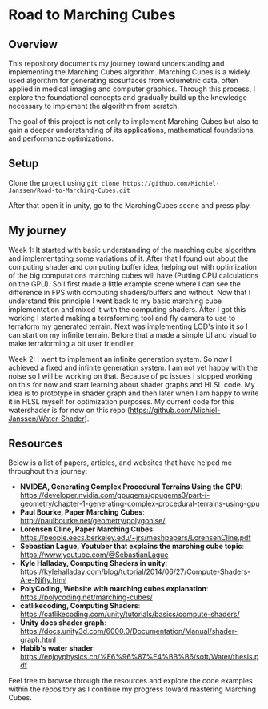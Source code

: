 # Road to Marching Cubes

## Overview
This repository documents my journey toward understanding and implementing the Marching Cubes algorithm. Marching Cubes is a widely used algorithm for generating isosurfaces from volumetric data, often applied in medical imaging and computer graphics. Through this process, I explore the foundational concepts and gradually build up the knowledge necessary to implement the algorithm from scratch.

The goal of this project is not only to implement Marching Cubes but also to gain a deeper understanding of its applications, mathematical foundations, and performance optimizations.

## Setup
Clone the project using ```git clone https://github.com/Michiel-Janssen/Road-to-Marching-Cubes.git```

After that open it in unity, go to the MarchingCubes scene and press play.

## My journey
Week 1:
It started with basic understanding of the marching cube algorithm and implementating some variations of it. After that I found out about the computing shader and computing buffer idea, helping out with optimization of the big computations marching cubes will have (Putting CPU calculations on the GPU). So I first made a little example scene where I can see the difference in FPS with computing shaders/buffers and without. Now that I understand this principle I went back to my basic marching cube implementation and mixed it with the computing shaders. After I got this working I started making a terraforming tool and fly camera to use to terraform my generated terrain. Next was implementing LOD's into it so I can start on my infinite terrain. Before that a made a simple UI and visual to make terraforming a bit user friendlier.

Week 2:
I went to implement an infinite generation system. So now I achieved a fixed and infinite generation system. I am not yet happy with the noise so I will be working on that. Because of pc issues I stopped working on this for now and start learning about shader graphs and HLSL code. My idea is to prototype in shader graph and then later when I am happy to write it in HLSL myself for optimization purposes. My current code for this watershader is for now on this repo (https://github.com/Michiel-Janssen/Water-Shader).

## Resources
Below is a list of papers, articles, and websites that have helped me throughout this journey:

- **NVIDEA, Generating Complex Procedural Terrains Using the GPU**: https://developer.nvidia.com/gpugems/gpugems3/part-i-geometry/chapter-1-generating-complex-procedural-terrains-using-gpu
- **Paul Bourke, Paper Marching Cubes**: http://paulbourke.net/geometry/polygonise/
- **Lorensen Cline, Paper Marching Cubes**: https://people.eecs.berkeley.edu/~jrs/meshpapers/LorensenCline.pdf
- **Sebastian Lague, Youtuber that explains the marching cube topic**: https://www.youtube.com/@SebastianLague
- **Kyle Halladay, Computing Shaders in unity**: https://kylehalladay.com/blog/tutorial/2014/06/27/Compute-Shaders-Are-Nifty.html
- **PolyCoding, Website with marching cubes explanation**: https://polycoding.net/marching-cubes/
- **catlikecoding, Computing Shaders**: https://catlikecoding.com/unity/tutorials/basics/compute-shaders/
- **Unity docs shader graph**: https://docs.unity3d.com/6000.0/Documentation/Manual/shader-graph.html
- **Habib's water shader**: https://enjoyphysics.cn/%E6%96%87%E4%BB%B6/soft/Water/thesis.pdf

Feel free to browse through the resources and explore the code examples within the repository as I continue my progress toward mastering Marching Cubes.
